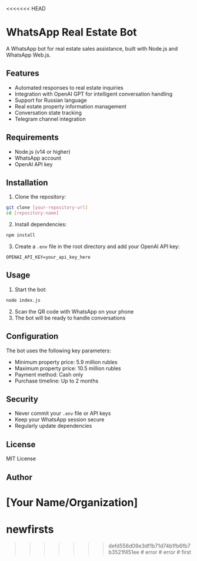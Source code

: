 <<<<<<< HEAD
# WhatsApp Real Estate Bot

A WhatsApp bot for real estate sales assistance, built with Node.js and WhatsApp Web.js.

## Features

- Automated responses to real estate inquiries
- Integration with OpenAI GPT for intelligent conversation handling
- Support for Russian language
- Real estate property information management
- Conversation state tracking
- Telegram channel integration

## Requirements

- Node.js (v14 or higher)
- WhatsApp account
- OpenAI API key

## Installation

1. Clone the repository:
```bash
git clone [your-repository-url]
cd [repository-name]
```

2. Install dependencies:
```bash
npm install
```

3. Create a `.env` file in the root directory and add your OpenAI API key:
```
OPENAI_API_KEY=your_api_key_here
```

## Usage

1. Start the bot:
```bash
node index.js
```

2. Scan the QR code with WhatsApp on your phone
3. The bot will be ready to handle conversations

## Configuration

The bot uses the following key parameters:
- Minimum property price: 5.9 million rubles
- Maximum property price: 10.5 million rubles
- Payment method: Cash only
- Purchase timeline: Up to 2 months

## Security

- Never commit your `.env` file or API keys
- Keep your WhatsApp session secure
- Regularly update dependencies

## License

MIT License

## Author

[Your Name/Organization] 
=======
# newfirsts
>>>>>>> defd556d09e3df1b71d74b1fb6fb7b3521f451ee
#   e r r o r  
 #   e r r o r  
 #   f i r s t  
 